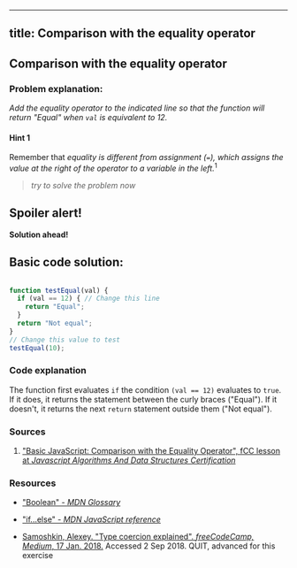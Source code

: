 
---
title: Comparison with the equality operator
---
## Comparison with the equality operator


### Problem explanation:
_Add the equality operator to the indicated line so that the function will return "Equal" when `val` is equivalent to 12._

#### Hint 1
Remember that _equality is different from assignment (`=`), which assigns the value at the right of the operator to a variable in the left._<sup>1</sup>
> _try to solve the problem now_


## Spoiler alert!

**Solution ahead!**

## Basic code solution:

```javascript

function testEqual(val) {
  if (val == 12) { // Change this line
    return "Equal";
  }
  return "Not equal";
}
// Change this value to test
testEqual(10);

```

### Code explanation
The function first evaluates `if` the condition `(val == 12)` evaluates to `true`. If it does, it returns the statement between the curly braces ("Equal"). If it doesn't, it returns the next `return` statement outside them ("Not equal"). 

### Sources
1. ["Basic JavaScript: Comparison with the Equality Operator", fCC lesson at *Javascript Algorithms And Data Structures Certification*](https://learn.freecodecamp.org/javascript-algorithms-and-data-structures/basic-javascript/comparison-with-the-equality-operator)

### Resources
- ["Boolean" - *MDN Glossary*](https://developer.mozilla.org/en-US/docs/Glossary/Boolean)

- ["if...else" - *MDN JavaScript reference*](https://developer.mozilla.org/en-US/docs/Web/JavaScript/Reference/Statements/if...else)

- [Samoshkin, Alexey. "Type coercion explained". *freeCodeCamp, Medium*, 17 Jan. 2018.](https://medium.freecodecamp.org/js-type-coercion-explained-27ba3d9a2839) Accessed 2 Sep 2018. QUIT, advanced for this exercise
<!--stackedit_data:
eyJoaXN0b3J5IjpbMTIwNzI2Njc0MywtMTE2MzE2NjYzNSwtNj
gwNTYyMTI4LC01MTA3OTk0OTJdfQ==
-->